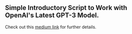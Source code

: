 ## Simple Introductory Script to Work with OpenAI's Latest GPT-3 Model.




Check out this [medium link](https://medium.com/p/7d112b6ce996/edit) for further details.  
